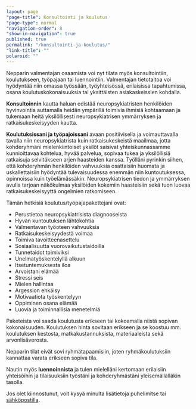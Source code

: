 ```yaml
---
layout: page
"page-title": Konsultointi ja koulutus
"page-type": normal
"navigation-order": 8
"show-in-navigation": true
published: true
permalink: "/konsultointi-ja-koulutus/"
"link-title": ""
polaroid: ""
---
```












Nepparin valmentajan osaamista voi nyt tilata myös konsultointiin, koulutukseen, työpajaan tai luennointiin. Valmentajan tietotaitoa voi hyödyntää niin omassa työssään, työyhteisössä, erilaisissa tapahtumissa, osana koulutuskokonaisuuksia tai yksittäisten asiakaskeissien kohdalla.

**Konsultoinnin** kautta haluan edistää neuropsykiatristen henkilöiden hyvinvointia auttamalla heidän ympärillä toimivia ihmisiä kohtaamaan ja tukemaan heitä yksilöllisesti neuropsykiatrisen ymmärryksen ja ratkaisukeskeisyyden kautta.

**Koulutuksissani ja työpajoissani** avaan positiivisella ja voimauttavalla tavalla niin neuropsykiatrista kuin ratkaisukeskeistä maailmaa, jotta kohderyhmäni mielenkiintoiset yksilöt saisivat yhteiskunnassamme kunnioittavaa kohtelua, hyvää palvelua, sopivaa tukea ja yksilöllisiä ratkaisuja selvitäkseen arjen haasteiden kanssa. Työlläni pyrinkin siihen, että kohderyhmän henkilöiden vahvuuksia osattaisiin huomata ja uskallettaisiin hyödyntää tulevaisuudessa enemmän niin kuntoutuksessa, opinnoissa kuin työelämässäkin.
Neuropsykiatrisen tiedon ja ymmärryksen avulla tarjoan näkökulmaa yksilöiden kokemiin haasteisiin sekä tuon luovaa ratkaisukeskeisyyttä ongelmien ratkomiseen.

Tämän hetkisiä koulutus/työpajapakettejani ovat:


* Perustietoa neuropsykiatrisista diagnooseista
* Hyvän kuntoutuksen lähtökohtia
* Valmentavan työoteen vahvuuksia
* Ratkaisukeskeisyydestä voimaa
* Toimiva tavoitteenasettelu
* Sosiaalisuutta vuorovaikutustaidoilla
* Tunnetaidot toimiviksi
* Unelmatyöskentelyllä alkuun
* Itsetuntemuksesta iloa
* Arvoistani elämää
* Stressi seis
* Mielen hallintaa
* Argession ehkäisy
* Motivaatiota työskentelyyn
* Oppiminen osana elämää
* Luovia ja toiminnallisia menetelmiä

Paketeista voi saada koulutusta erikseen tai kokoamalla niistä sopivan kokonaisuuden. Koulutuksen hinta sovitaan erikseen ja se koostuu mm. koulutuksen kestosta, matkakustannuksista, materiaaleista sekä arvonlisäverosta.

Nepparin tilat eivät sovi ryhmätapaamisiin, joten ryhmäkoulutuksiin kannattaa varata erikseen sopiva tila.

Nautin myös **luennoinnista** ja tulen mielelläni kertomaan erilaisiin yhteisöihin ja tilaisuuksiin työstäni ja kohderyhmästäni yleisemällälläkin tasolla. 

Jos olet kiinnostunut, voit kysyä minulta lisätietoja puhelimitse tai [sähköpostilla](/ota-yhteytta).
